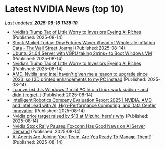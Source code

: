 # Latest NVIDIA News (top 10)
_Last updated: **2025-08-15 11:35:10**_

- [Nvidia’s Trump Tax of Little Worry to Investors Eyeing AI Riches](https://www.livemint.com/companies/news/nvidias-trump-tax-of-little-worry-to-investors-eyeing-ai-riches-11755171243163.html) (Published: 2025-08-14)
- [Stock Market Today: Dow Futures Waver Ahead of Wholesale Inflation Data - The Wall Street Journal](https://slashdot.org/firehose.pl?op=view&amp;id=178673192) (Published: 2025-08-14)
- [Ubuntu 24.04 Server with VGPU taking 2mins+ to Boot Windows VM](https://askubuntu.com/questions/1554479/ubuntu-24-04-server-with-vgpu-taking-2mins-to-boot-windows-vm) (Published: 2025-08-14)
- [Nvidia’s Trump Tax of Little Worry to Investors Eyeing AI Riches](https://biztoc.com/x/52293300511dce4e) (Published: 2025-08-14)
- [AMD, Nvidia, and Intel haven't given me a reason to upgrade since 2023, so I 3D printed enhancements to my PC instead](https://www.tomshardware.com/desktops/amd-nvidia-and-intel-havent-given-me-a-reason-to-upgrade-since-2023-so-i-3d-printed-enhancements-to-my-pc-instead) (Published: 2025-08-14)
- [I converted this Windows 11 mini PC into a Linux work station - and didn't regret it](https://www.zdnet.com/article/i-converted-this-windows-11-mini-pc-into-a-linux-work-station-and-didnt-regret-it/) (Published: 2025-08-14)
- [Intelligent Robotics Company Evaluation Report 2025 | NVIDIA, AMD, and Intel Lead with AI, High-Performance Computing, and Data Center Innovation](https://www.globenewswire.com/news-release/2025/08/14/3133279/28124/en/Intelligent-Robotics-Company-Evaluation-Report-2025-NVIDIA-AMD-and-Intel-Lead-with-AI-High-Performance-Computing-and-Data-Center-Innovation.html) (Published: 2025-08-14)
- [Nvidia price target raised by $13 at Mizuho, here's why](https://thefly.com/permalinks/entry.php/id4183222/NVDA-Nvidia-price-target-raised-by--at-Mizuho-heres-why) (Published: 2025-08-14)
- [Nvidia Stock Rally Pauses. Foxconn Has Good News on AI Server Demand](https://biztoc.com/x/cc28a48cd6fee63d) (Published: 2025-08-14)
- [AI Agents Are Joining Your Team. Are You Ready To Manage Them?](https://www.forbes.com/sites/aytekintank/2025/08/14/ai-agents-are-joining-your-team-are-you-ready-to-manage-them/) (Published: 2025-08-14)

